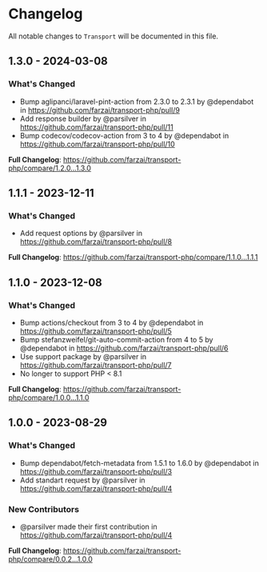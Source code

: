 # Changelog

All notable changes to `Transport` will be documented in this file.

## 1.3.0 - 2024-03-08

### What's Changed

* Bump aglipanci/laravel-pint-action from 2.3.0 to 2.3.1 by @dependabot in https://github.com/farzai/transport-php/pull/9
* Add response builder by @parsilver in https://github.com/farzai/transport-php/pull/11
* Bump codecov/codecov-action from 3 to 4 by @dependabot in https://github.com/farzai/transport-php/pull/10

**Full Changelog**: https://github.com/farzai/transport-php/compare/1.2.0...1.3.0

## 1.1.1 - 2023-12-11

### What's Changed

* Add request options by @parsilver in https://github.com/farzai/transport-php/pull/8

**Full Changelog**: https://github.com/farzai/transport-php/compare/1.1.0...1.1.1

## 1.1.0 - 2023-12-08

### What's Changed

* Bump actions/checkout from 3 to 4 by @dependabot in https://github.com/farzai/transport-php/pull/5
* Bump stefanzweifel/git-auto-commit-action from 4 to 5 by @dependabot in https://github.com/farzai/transport-php/pull/6
* Use support package by @parsilver in https://github.com/farzai/transport-php/pull/7
* No longer to support PHP < 8.1

**Full Changelog**: https://github.com/farzai/transport-php/compare/1.0.0...1.1.0

## 1.0.0 - 2023-08-29

### What's Changed

- Bump dependabot/fetch-metadata from 1.5.1 to 1.6.0 by @dependabot in https://github.com/farzai/transport-php/pull/3
- Add standart request by @parsilver in https://github.com/farzai/transport-php/pull/4

### New Contributors

- @parsilver made their first contribution in https://github.com/farzai/transport-php/pull/4

**Full Changelog**: https://github.com/farzai/transport-php/compare/0.0.2...1.0.0
